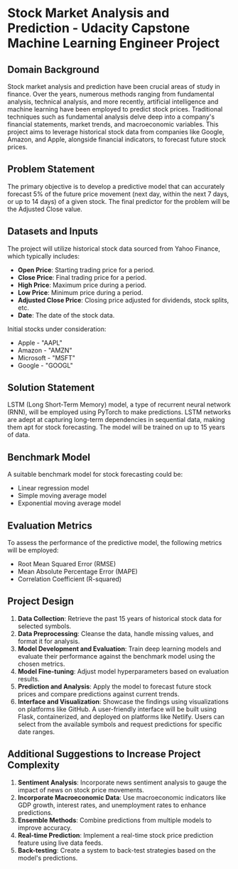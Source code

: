 # Stock Market Analysis and Prediction - Udacity Capstone Machine Learning Engineer Project

## Domain Background
Stock market analysis and prediction have been crucial areas of study in finance. Over the years, numerous methods ranging from fundamental analysis, technical analysis, and more recently, artificial intelligence and machine learning have been employed to predict stock prices. Traditional techniques such as fundamental analysis delve deep into a company's financial statements, market trends, and macroeconomic variables. This project aims to leverage historical stock data from companies like Google, Amazon, and Apple, alongside financial indicators, to forecast future stock prices.

## Problem Statement
The primary objective is to develop a predictive model that can accurately forecast 5% of the future price movement (next day, within the next 7 days, or up to 14 days) of a given stock. The final predictor for the problem will be the Adjusted Close value.

## Datasets and Inputs
The project will utilize historical stock data sourced from Yahoo Finance, which typically includes:

- **Open Price**: Starting trading price for a period.
- **Close Price**: Final trading price for a period.
- **High Price**: Maximum price during a period.
- **Low Price**: Minimum price during a period.
- **Adjusted Close Price**: Closing price adjusted for dividends, stock splits, etc.
- **Date**: The date of the stock data.

Initial stocks under consideration:
- Apple - "AAPL"
- Amazon - "AMZN"
- Microsoft - "MSFT"
- Google - "GOOGL"

## Solution Statement
LSTM (Long Short-Term Memory) model, a type of recurrent neural network (RNN), will be employed using PyTorch to make predictions. LSTM networks are adept at capturing long-term dependencies in sequential data, making them apt for stock forecasting. The model will be trained on up to 15 years of data.

## Benchmark Model
A suitable benchmark model for stock forecasting could be:
- Linear regression model
- Simple moving average model
- Exponential moving average model

## Evaluation Metrics
To assess the performance of the predictive model, the following metrics will be employed:
- Root Mean Squared Error (RMSE)
- Mean Absolute Percentage Error (MAPE)
- Correlation Coefficient (R-squared)

## Project Design
1. **Data Collection**: Retrieve the past 15 years of historical stock data for selected symbols.
2. **Data Preprocessing**: Cleanse the data, handle missing values, and format it for analysis.
3. **Model Development and Evaluation**: Train deep learning models and evaluate their performance against the benchmark model using the chosen metrics.
4. **Model Fine-tuning**: Adjust model hyperparameters based on evaluation results.
5. **Prediction and Analysis**: Apply the model to forecast future stock prices and compare predictions against current trends.
6. **Interface and Visualization**: Showcase the findings using visualizations on platforms like GitHub. A user-friendly interface will be built using Flask, containerized, and deployed on platforms like Netlify. Users can select from the available symbols and request predictions for specific date ranges.

## Additional Suggestions to Increase Project Complexity
1. **Sentiment Analysis**: Incorporate news sentiment analysis to gauge the impact of news on stock price movements.
2. **Incorporate Macroeconomic Data**: Use macroeconomic indicators like GDP growth, interest rates, and unemployment rates to enhance predictions.
3. **Ensemble Methods**: Combine predictions from multiple models to improve accuracy.
4. **Real-time Prediction**: Implement a real-time stock price prediction feature using live data feeds.
5. **Back-testing**: Create a system to back-test strategies based on the model's predictions.

